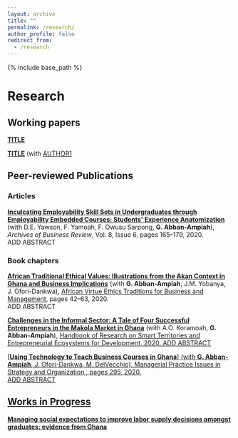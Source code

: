 ```yaml
---
layout: archive
title: ""
permalink: /research/
author_profile: false
redirect_from:
  - /research
---
```


{% include base_path %}

# Research

## Working papers

[**TITLE**](/files/paper1.pdf) <br/> 

[**TITLE**](/files/paper2.pdf) (with [AUTHOR1](URL1) <br/> 

## Peer-reviewed Publications

### Articles
[**Inculcating Employability Skill Sets in Undergraduates through Employability Embedded Courses: Students' Experience Anatomization**](/files/paper.pdf) (with D.E. Yawson, F. Yamoah, F. Owusu Sarpong, **G. Abban-Ampiah**), *Archives of Business Review*, Vol. 8, Issue 6, pages 165–179, 2020.  
ADD ABSTRACT

### Book chapters

[**African Traditional Ethical Values: Illustrations from the Akan Context in Ghana and Business Implications**](/files/ppaper1.pdf) (with **G. Abban-Ampiah**, J.M. Yobanya, J. Ofori-Dankwa), <u> African Virtue Ethics Traditions for Business and Management</u>, pages 42–63, 2020.  
ADD ABSTRACT

[**Challenges in the Informal Sector: A Tale of Four Successful Entrepreneurs in the Makola Market in Ghana**](/files/ppaper1.pdf) (with A.O. Koramoah, **G. Abban-Ampiah**), <u>Handbook of Research on Smart Territories and Entrepreneurial Ecosystems for Development<u/>, 2020. 
ADD ABSTRACT 

[**Using Technology to Teach Business Courses in Ghana**] (with **G. Abban-Ampiah**, J. Ofori-Dankwa, M. DelVecchio), <u>Managerial Practice Issues in Strategy and Organization </u>, pages 295, 2020.  
ADD ABSTRACT

## Works in Progress

**Managing social expectations to improve labor supply decisions amongst graduates: evidence from Ghana** 


